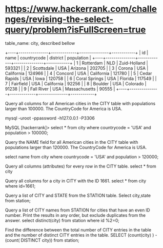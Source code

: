 # https://www.hackerrank.com/challenges/revising-the-select-query/problem?isFullScreen=true




table_name: city, described bellow

+----+---------------+-------------+---------------+------------+
| id | name          | countrycode | district      | population |
+----+---------------+-------------+---------------+------------+
|  1 | Rotterdam     | NLD         | Zuid-Holland  |     593321 |
|  2 | Scottsdale    | USA         | Arizona       |     202705 |
|  3 | Corona        | USA         | California    |     124966 |
|  4 | Concord       | USA         | California    |     121780 |
|  5 | Cedar Rapids  | USA         | Iowa          |     120758 |
|  6 | Coral Springs | USA         | Florida       |     117549 |
|  7 | Fairfield     | USA         | California    |      92256 |
|  8 | Boulder       | USA         | Colorado      |      91238 |
|  9 | Fall River    | USA         | Massachusetts |      90555 |
+----+---------------+-------------+---------------+------------+


Query all columns for all American cities in the CITY table with populations larger than 100000. The CountryCode for America is USA.

mysql -uroot -ppassword -h127.0.0.1 -P3306

MySQL [hackerrank]> select * from city where countrycode = 'USA' and population > 100000;


Query the NAME field for all American cities in the CITY table with populations larger than 120000. The CountryCode for America is USA.

select name from city where countrycode = 'USA' and population > 120000;

Query all columns (attributes) for every row in the CITY table.
select * from city

Query all columns for a city in CITY with the ID 1661.
select * from city where id=1661;

Query a list of CITY and STATE from the STATION table.
Select city,state from station;

Query a list of CITY names from STATION for cities that have an even ID number. Print the results in any order, but exclude duplicates from the answer.
select distinct(city) from station where id %2=0;

Find the difference between the total number of CITY entries in the table and the number of distinct CITY entries in the table.
SELECT (count(city) ) - (count( DISTINCT city)) from station;
